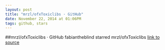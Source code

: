 ```yaml
---
layout: post
title: "mrzl/ofxToxiclibs · GitHub"
date: November 22, 2014 at 01:06PM
tags: github, stars
---
```

##mrzl/ofxToxiclibs · GitHub
fabiantheblind starred mrzl/ofxToxiclibs
[link to source](http://ift.tt/1uPO6b9) 
